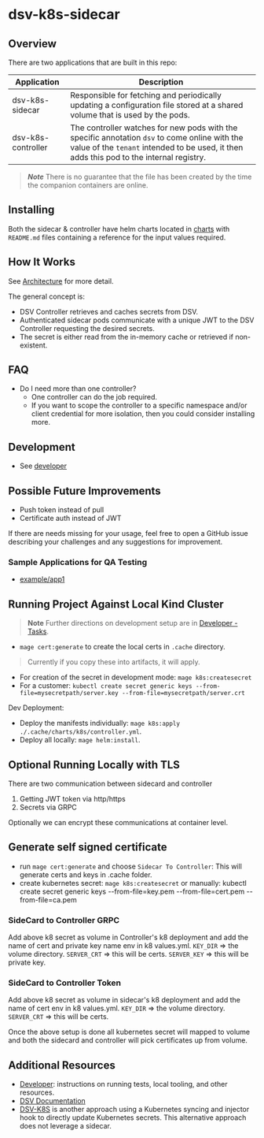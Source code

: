 # dsv-k8s-sidecar

## Overview

There are two applications that are built in this repo:

| Application        | Description                                                                                                                                                                               |
| ------------------ | ----------------------------------------------------------------------------------------------------------------------------------------------------------------------------------------- |
| dsv-k8s-sidecar    | Responsible for fetching and periodically updating a configuration file stored at a shared volume that is used by the pods.                                                               |
| dsv-k8s-controller | The controller watches for new pods with the specific annotation `dsv` to come online with the value of the `tenant` intended to be used, it then adds this pod to the internal registry. |

> **_Note_**
> There is no guarantee that the file has been created by the time the companion containers are online.

## Installing

Both the sidecar & controller have helm charts located in [charts](charts/) with `README.md` files containing a reference for the input values required.

## How It Works

See [Architecture](docs/architecture.md) for more detail.

The general concept is:

- DSV Controller retrieves and caches secrets from DSV.
- Authenticated sidecar pods communicate with a unique JWT to the DSV Controller requesting the desired secrets.
- The secret is either read from the in-memory cache or retrieved if non-existent.

## FAQ

- Do I need more than one controller?
  - One controller can do the job required.
  - If you want to scope the controller to a specific namespace and/or client credential for more isolation, then you could consider installing more.

## Development

- See [developer](docs/developer-quick-start.md)

## Possible Future Improvements

- Push token instead of pull
- Certificate auth instead of JWT

If there are needs missing for your usage, feel free to open a GitHub issue describing your challenges and any suggestions for improvement.

### Sample Applications for QA Testing

- [example/app1](examples/app1)

## Running Project Against Local Kind Cluster

> **Note**
> Further directions on development setup are in [Developer - Tasks](DEVELOPER.md#tasks).

- `mage cert:generate` to create the local certs in `.cache` directory.

> Currently if you copy these into artifacts, it will apply.

- For creation of the secret in development mode: `mage k8s:createsecret`
- For a customer: `kubectl create secret generic keys --from-file=mysecretpath/server.key --from-file=mysecretpath/server.crt`

Dev Deployment:

- Deploy the manifests individually: `mage k8s:apply ./.cache/charts/k8s/controller.yml`.
- Deploy all locally: `mage helm:install`.

## Optional Running Locally with TLS

There are two communication between sidecard and controller

1. Getting JWT token via http/https
2. Secrets via GRPC

Optionally we can encrypt these communications at container level.

## Generate self signed certificate

- run `mage cert:generate` and choose `Sidecar To Controller`: This will generate certs and keys in .cache folder.
- create kubernetes secret: `mage k8s:createsecret` or manually: kubectl create secret generic keys --from-file=key.pem --from-file=cert.pem --from-file=ca.pem

### SideCard to Controller GRPC

Add above k8 secret as volume in Controller's k8 deployment and add the name of cert and private key name env in k8 values.yml.
`KEY_DIR` => the volume directory.
`SERVER_CRT` => this will be certs.
`SERVER_KEY` => this will be private key.

### SideCard to Controller Token

Add above k8 secret as volume in sidecar's k8 deployment and add the name of cert env in k8 values.yml.
`KEY_DIR` => the volume directory.
`SERVER_CRT` => this will be certs.

Once the above setup is done all kubernetes secret will mapped to volume and both the sidecard and controller will pick certificates up from volume.

## Additional Resources

- [Developer](DEVELOPER.md): instructions on running tests, local tooling, and other resources.
- [DSV Documentation](https://docs.delinea.com/dsv/current?ref=githubrepo)
- [DSV-K8S](https://github.com/DelineaXPM/dsv-k8s) is another approach using a Kubernetes syncing and injector hook to directly update Kubernetes secrets.
  This alternative approach does not leverage a sidecar.
